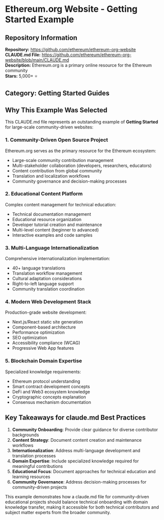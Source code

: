 # Ethereum.org Website - Getting Started Example

## Repository Information
**Repository:** https://github.com/ethereum/ethereum-org-website  
**CLAUDE.md File:** https://github.com/ethereum/ethereum-org-website/blob/main/CLAUDE.md  
**Description:** Ethereum.org is a primary online resource for the Ethereum community  
**Stars:** 5,000+ ⭐  

## Category: Getting Started Guides

## Why This Example Was Selected

This CLAUDE.md file represents an outstanding example of **Getting Started** for large-scale community-driven websites:

### 1. **Community-Driven Open Source Project**
Ethereum.org serves as the primary resource for the Ethereum ecosystem:
- Large-scale community contribution management
- Multi-stakeholder collaboration (developers, researchers, educators)
- Content contribution from global community
- Translation and localization workflows
- Community governance and decision-making processes

### 2. **Educational Content Platform**
Complex content management for technical education:
- Technical documentation management
- Educational resource organization
- Developer tutorial creation and maintenance
- Multi-level content (beginner to advanced)
- Interactive examples and code samples

### 3. **Multi-Language Internationalization**
Comprehensive internationalization implementation:
- 40+ language translations
- Translation workflow management
- Cultural adaptation considerations
- Right-to-left language support
- Community translation coordination

### 4. **Modern Web Development Stack**
Production-grade website development:
- Next.js/React static site generation
- Component-based architecture
- Performance optimization
- SEO optimization
- Accessibility compliance (WCAG)
- Progressive Web App features

### 5. **Blockchain Domain Expertise**
Specialized knowledge requirements:
- Ethereum protocol understanding
- Smart contract development concepts
- DeFi and Web3 ecosystem knowledge
- Cryptographic concepts explanation
- Consensus mechanism documentation

## Key Takeaways for claude.md Best Practices

1. **Community Onboarding**: Provide clear guidance for diverse contributor backgrounds
2. **Content Strategy**: Document content creation and maintenance workflows
3. **Internationalization**: Address multi-language development and translation processes
4. **Domain Expertise**: Include specialized knowledge required for meaningful contributions
5. **Educational Focus**: Document approaches for technical education and learning resources
6. **Community Governance**: Address decision-making processes for community-driven projects

This example demonstrates how a claude.md file for community-driven educational projects should balance technical onboarding with domain knowledge transfer, making it accessible for both technical contributors and subject matter experts from the broader community.